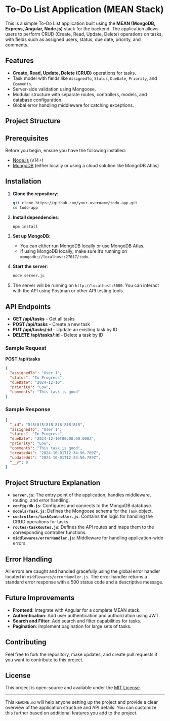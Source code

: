 # To-Do List Application (MEAN Stack)

This is a simple To-Do List application built using the **MEAN (MongoDB, Express, Angular, Node.js)** stack for the backend. The application allows users to perform CRUD (Create, Read, Update, Delete) operations on tasks, with fields such as assigned users, status, due date, priority, and comments.

## Features

- **Create, Read, Update, Delete (CRUD)** operations for tasks.
- Task model with fields like `AssignedTo`, `Status`, `DueDate`, `Priority`, and `Comments`.
- Server-side validation using Mongoose.
- Modular structure with separate routes, controllers, models, and database configuration.
- Global error handling middleware for catching exceptions.

## Project Structure

## Prerequisites

Before you begin, ensure you have the following installed:

- [Node.js](https://nodejs.org/) (v14+)
- [MongoDB](https://www.mongodb.com/) (either locally or using a cloud solution like MongoDB Atlas)

## Installation

1. **Clone the repository**:

   ```bash
   git clone https://github.com/your-username/todo-app.git
   cd todo-app
   ```

2. **Install dependencies**:

   ```bash
   npm install
   ```

3. **Set up MongoDB**:

   - You can either run MongoDB locally or use MongoDB Atlas.
   - If using MongoDB locally, make sure it’s running on `mongodb://localhost:27017/todo`.

4. **Start the server**:

   ```bash
   node server.js
   ```

5. The server will be running on `http://localhost:5000`. You can interact with the API using Postman or other API testing tools.

## API Endpoints

- **GET /api/tasks** - Get all tasks
- **POST /api/tasks** - Create a new task
- **PUT /api/tasks/:id** - Update an existing task by ID
- **DELETE /api/tasks/:id** - Delete a task by ID

### Sample Request

**POST /api/tasks**

```json
{
  "assignedTo": "User 1",
  "status": "In Progress",
  "dueDate": "2024-12-10",
  "priority": "Low",
  "comments": "This task is good"
}
```

### Sample Response

```json
{
  "_id": "5f8f8f8f8f8f8f8f8f8f8f8",
  "assignedTo": "User 1",
  "status": "In Progress",
  "dueDate": "2024-12-10T00:00:00.000Z",
  "priority": "Low",
  "comments": "This task is good",
  "createdAt": "2024-10-01T12:34:56.789Z",
  "updatedAt": "2024-10-01T12:34:56.789Z",
  "__v": 0
}
```

## Project Structure Explanation

- **`server.js`**: The entry point of the application, handles middleware, routing, and error handling.
- **`config/db.js`**: Configures and connects to the MongoDB database.
- **`models/Task.js`**: Defines the Mongoose schema for the `Task` object.
- **`controllers/taskController.js`**: Contains the logic for handling the CRUD operations for tasks.
- **`routes/taskRoutes.js`**: Defines the API routes and maps them to the corresponding controller functions.
- **`middlewares/errorHandler.js`**: Middleware for handling application-wide errors.

## Error Handling

All errors are caught and handled gracefully using the global error handler located in `middlewares/errorHandler.js`. The error handler returns a standard error response with a 500 status code and a descriptive message.

## Future Improvements

- **Frontend**: Integrate with Angular for a complete MEAN stack.
- **Authentication**: Add user authentication and authorization using JWT.
- **Search and Filter**: Add search and filter capabilities for tasks.
- **Pagination**: Implement pagination for large sets of tasks.

## Contributing

Feel free to fork the repository, make updates, and create pull requests if you want to contribute to this project.

## License

This project is open-source and available under the [MIT License](LICENSE).

---

This `README.md` will help anyone setting up the project and provide a clear overview of the application structure and API details. You can customize this further based on additional features you add to the project.
